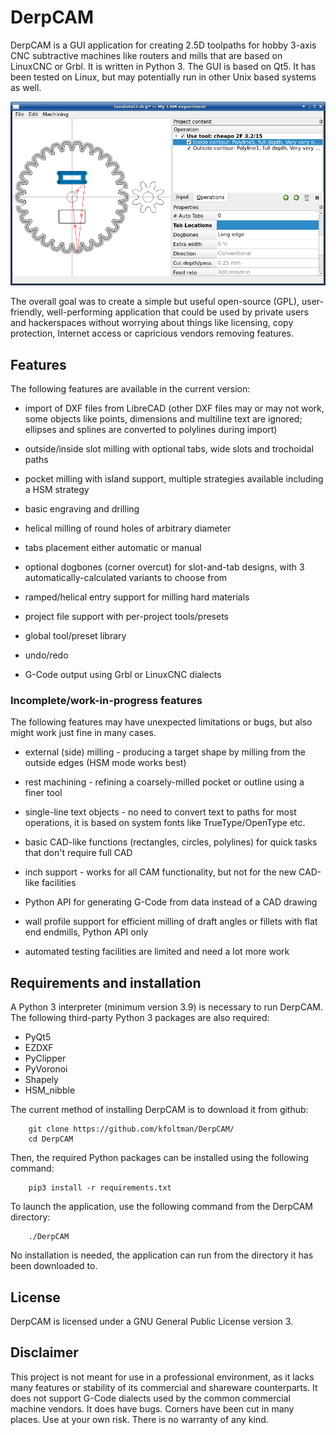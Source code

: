 # DerpCAM

DerpCAM is a GUI application for creating 2.5D toolpaths for hobby 3-axis CNC
subtractive machines like routers and mills that are based on LinuxCNC or Grbl.
It is written in Python 3. The GUI is based on Qt5. It has been tested on Linux,
but may potentially run in other Unix based systems as well.

![screenshot](img/screenshot.png)

The overall goal was to create a simple but useful open-source (GPL), user-friendly,
well-performing application that could be used by private users and hackerspaces
without worrying about things like licensing, copy protection, Internet access
or capricious vendors removing features.

## Features

The following features are available in the current version:

* import of DXF files from LibreCAD (other DXF files may or may not work,
  some objects like points, dimensions and multiline text are ignored; ellipses
  and splines are converted to polylines during import)

* outside/inside slot milling with optional tabs, wide slots and trochoidal paths

* pocket milling with island support, multiple strategies available including a HSM strategy

* basic engraving and drilling

* helical milling of round holes of arbitrary diameter

* tabs placement either automatic or manual

* optional dogbones (corner overcut) for slot-and-tab designs, with 3 automatically-calculated variants to choose from

* ramped/helical entry support for milling hard materials

* project file support with per-project tools/presets

* global tool/preset library

* undo/redo

* G-Code output using Grbl or LinuxCNC dialects

### Incomplete/work-in-progress features

The following features may have unexpected limitations or bugs, but also might work
just fine in many cases.

* external (side) milling - producing a target shape by milling from the outside edges (HSM mode works best)

* rest machining - refining a coarsely-milled pocket or outline using a finer tool

* single-line text objects - no need to convert text to paths for most operations, it is based on system fonts like TrueType/OpenType etc.

* basic CAD-like functions (rectangles, circles, polylines) for quick tasks that don't require full CAD

* inch support - works for all CAM functionality, but not for the new CAD-like facilities

* Python API for generating G-Code from data instead of a CAD drawing

* wall profile support for efficient milling of draft angles or fillets with flat end endmills, Python API only

* automated testing facilities are limited and need a lot more work

## Requirements and installation

A Python 3 interpreter (minimum version 3.9) is necessary to run DerpCAM. The following third-party Python 3 packages are also required:

* PyQt5
* EZDXF
* PyClipper
* PyVoronoi
* Shapely
* HSM_nibble

The current method of installing DerpCAM is to download it from github:

        git clone https://github.com/kfoltman/DerpCAM/
        cd DerpCAM

Then, the required Python packages can be installed using the following command:

        pip3 install -r requirements.txt

To launch the application, use the following command from the DerpCAM directory:

        ./DerpCAM

No installation is needed, the application can run from the directory it has
been downloaded to.

## License

DerpCAM is licensed under a GNU General Public License version 3.

## Disclaimer

This project is not meant for use in a professional environment, as it lacks many
features or stability of its commercial and shareware counterparts. It does not
support G-Code dialects used by the common commercial machine vendors. It does
have bugs. Corners have been cut in many places. Use at your own risk. There
is no warranty of any kind.
